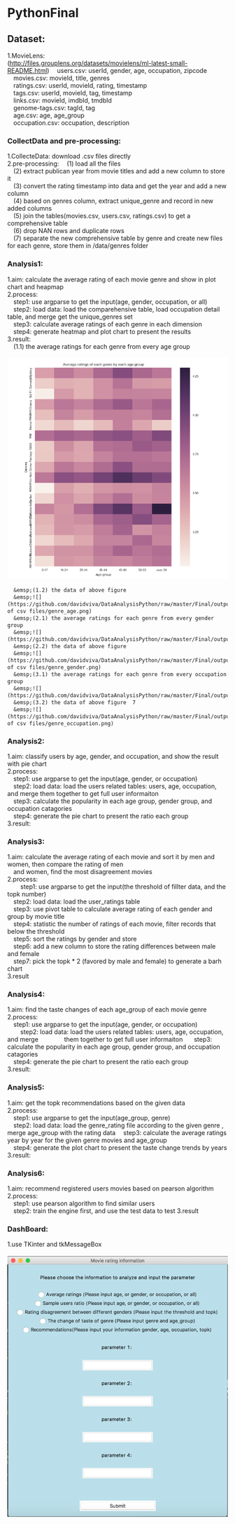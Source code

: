 # PythonFinal

## Dataset:  
  1.MovieLens:  
  (http://files.grouplens.org/datasets/movielens/ml-latest-small-README.html)
  &emsp;users.csv: userId, gender, age, occupation, zipcode  
  &emsp;movies.csv: movieId, title, genres  
  &emsp;ratings.csv: userId, movieId, rating, timestamp  
  &emsp;tags.csv: userId, movieId, tag, timestamp  
  &emsp;links.csv: movieId, imdbId, tmdbId  
  &emsp;genome-tags.csv: tagId, tag  
  &emsp;age.csv: age, age_group  
  &emsp;occupation.csv: occupation, description  
  
### CollectData and pre-processing:    
  1.CollecteData: download .csv files directly  
  2.pre-processing: 
  &emsp;(1) load all the files    
  &emsp;(2) extract publican year from movie titles and add a new column to store it  
  &emsp;(3) convert the rating timestamp into data and get the year and add a new column  
  &emsp;(4) based on genres column, extract unique_genre and record in new added columns  
  &emsp;(5) join the tables(movies.csv, users.csv, ratings.csv) to get a comprehensive table  
  &emsp;(6) drop NAN rows and duplicate rows  
  &emsp;(7) separate the new comprehensive table by genre and create new files for each genre, store them in /data/genres folder    
  
### Analysis1:  
  1.aim: calculate the average rating of each movie genre and show in plot chart and heapmap  
  2.process:  
      &emsp;step1: use argparse to get the input(age, gender, occupation, or all)  
      &emsp;step2: load data: load the comparehensive table, load occupation detail table, and merge
               get the unique_genres set  
      &emsp;step3: calculate average ratings of each genre in each dimension  
      &emsp;step4: generate heatmap and plot chart to present the results  
  3.result:   
      &emsp;(1.1) the average ratings for each genre from every age group  
      &emsp;![](https://github.com/davidviva/DataAnalysisPython/raw/master/Final/output/Analysis1/genre_age_fig.png)  
      
      &emsp;(1.2) the data of above figure  
      &emsp;![](https://github.com/davidviva/DataAnalysisPython/raw/master/Final/output/Analysis1/screenshot of csv files/genre_age.png)  
      &emsp;(2.1) the average ratings for each genre from every gender group    
      &emsp;![](https://github.com/davidviva/DataAnalysisPython/raw/master/Final/output/Analysis1/genre_gender_fig.png)    
      &emsp;(2.2) the data of above figure  
      &emsp;![](https://github.com/davidviva/DataAnalysisPython/raw/master/Final/output/Analysis1/screenshot of csv files/genre_gender.png)  
      &emsp;(3.1) the average ratings for each genre from every occupation group  
      &emsp;![](https://github.com/davidviva/DataAnalysisPython/raw/master/Final/output/Analysis1/genre_occupation_fig.png)  
      &emsp;(3.2) the data of above figure  7
      &emsp;![](https://github.com/davidviva/DataAnalysisPython/raw/master/Final/output/Analysis1/screenshot of csv files/genre_occupation.png)
        
### Analysis2:  
  1.aim: classify users by age, gender, and occupation, and show the result with pie chart  
  2.process:  
      &emsp;step1: use argparse to get the input(age, gender, or occupation)   
      &emsp;step2: load data: load the users related tables: users, age, occupation, and merge
               them together to get full user informaiton  
      &emsp;step3: calculate the popularity in each age group, gender group, and occupation catagories   
      &emsp;step4: generate the pie chart to present the ratio each group  
  3.result:  
  
### Analysis3:  
  1.aim: calculate the average rating of each movie and sort it by men and women, then compare the rating of men  
  &emsp;and women, find the most disagreement movies  
  2.process:  
      &emsp;step1: use argparse to get the input(the threshold of fillter data, and the topk number)  
      &emsp;step2: load data: load the user_ratings table  
      &emsp;step3: use pivot table to calculate average rating of each gender and group by movie title   
      &emsp;step4: statistic the number of ratings of each movie, filter records that below the threshold   
      &emsp;step5: sort the ratings by gender and store   
      &emsp;step6: add a new column to store the rating differences between male and female   
      &emsp;step7: pick the topk * 2 (favored by male and female) to generate a barh chart  
  3.result  
  
  
### Analysis4:  
  1.aim: find the taste changes of each age_group of each movie genre  
  2.process:   
      &emsp;step1: use argparse to get the input(age, gender, or occupation)  
      &emsp;step2: load data: load the users related tables: users, age, occupation, and merge
               them together to get full user informaiton  
      &emsp;step3: calculate the popularity in each age group, gender group, and occupation catagories   
      &emsp;step4: generate the pie chart to present the ratio each group  
  3.result:  
  
### Analysis5:  
  1.aim: get the topk recommendations based on the given data  
  2.process:  
      &emsp;step1: use argparse to get the input(age_group, genre)  
      &emsp;step2: load data: load the genre_rating file according to the given genre , merge age_group with the rating data
      &emsp;step3: calculate the average ratings year by year for the given genre movies and age_group   
      &emsp;step4: generate the plot chart to present the taste change trends by years   
  3.result:  
  
### Analysis6:  
  1.aim: recommend registered users movies based on pearson algorithm  
  2.process:  
      &emsp;step1: use pearson algorithm to find similar users  
      &emsp;step2: train the engine first, and use the test data to test
  3.result

### DashBoard:  
  1.use TKinter and tkMessageBox  
    ![](https://github.com/davidviva/DataAnalysisPython/raw/master/Final/output/dashboard.png)  
    
